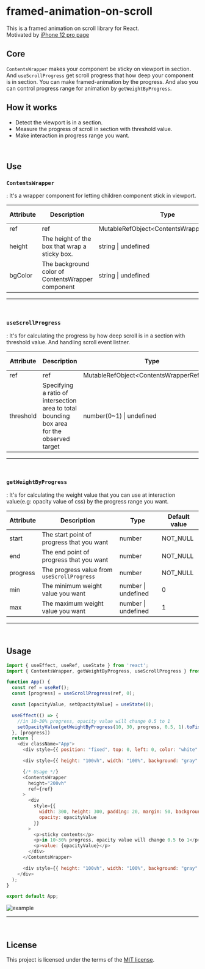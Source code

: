# framed-animation-on-scroll
This is a framed animation on scroll library for React.
<br>
Motivated by [iPhone 12 pro page](https://www.apple.com/iphone-12-pro/?afid=p238%7Cs3as1Krbs-dc_mtid_209254jz40384_pcrid_472722877628_pgrid_119804248508_&cid=wwa-kr-kwgo-iphone-Brand-Announce-General-)

## Core
`ContentsWrapper` makes your component be sticky on viewport in section. And `useScrollProgress` get scroll progress that how deep your component is in section. You can make framed-animation by the progress. And also you can control progress range for animation by `getWeightByProgress`.

## How it works
* Detect the viewport is in a section.
* Measure the progress of scroll in section with threshold value.
* Make interaction in progress range you want.

<br>

## Use
### `ContentsWrapper`
: It's a wrapper component for letting children component stick in viewport.

|Attribute|Description|Type|Default value|
|------|---|-------|---|
|ref|ref|MutableRefObject&lt;ContentsWrapperRefTypes&gt;|NOT_NULL|
|height|The height of the box that wrap a sticky box.|string &#124; undefined|"100%"|
|bgColor|The background color of ContentsWrapper component|string &#124; undefined|"black"|

----
<br>

### `useScrollProgress`
: It's for calculating the progress by how deep scroll is in a section with threshold value. And handling scroll event listner.

|Attribute|Description|Type|Default value|
|------|---|-------|---|
|ref|ref|MutableRefObject&lt;ContentsWrapperRefTypes&gt;|NOT_NULL|
|threshold|Specifying a ratio of intersection area to total bounding box area for the observed target|number(0~1) &#124; undefined|0.5|

----
<br>

### `getWeightByProgress`
: It's for calculating the weight value that you can use at interaction value(e.g: opacity value of css) by the progress range you want.

|Attribute|Description|Type|Default value|
|------|---|-------|---|
|start|The start point of progress that you want|number|NOT_NULL|
|end|The end point of progress that you want|number|NOT_NULL|
|progress|The progress value from `useScrollProgress`|number|NOT_NULL|
|min|The minimum weight value you want|number &#124; undefined|0|
|max|The maximum weight value you want|number &#124; undefined|1|

----
<br>

## Usage
```js 
import { useEffect, useRef, useState } from 'react';
import { ContentsWrapper, getWeightByProgress, useScrollProgress } from 'framed-animation-on-scroll';

function App() {
  const ref = useRef();
  const [progress] = useScrollProgress(ref, 0);

  const [opacityValue, setOpacityValue] = useState(0);

  useEffect(() => {
    //in 10~30% progress, opacity value will change 0.5 to 1
    setOpacityValue(getWeightByProgress(10, 30, progress, 0.5, 1).toFixed(3));
  }, [progress])
  return (
    <div className="App">
      <div style={{ position: "fixed", top: 0, left: 0, color: "white", zIndex: 999, fontSize: "30px" }}>Scroll progress in black section: {progress} %</div>

      <div style={{ height: "100vh", width: "100%", background: "gray" }} />

      {/* Usage */}
      <ContentsWrapper
        height="200vh"
        ref={ref}
      >
        <div
          style={{
            width: 300, height: 300, padding: 20, margin: 50, background: "green", color: "white", fontSize: "20px",
            opacity: opacityValue
          }}
        >
          <p>sticky contents</p>
          <p>in 10~30% progress, opacity value will change 0.5 to 1</p>
          <p>value: {opacityValue}</p>
        </div>
      </ContentsWrapper>

      <div style={{ height: "100vh", width: "100%", background: "gray" }} />
    </div>
  );
}

export default App;


````
![example](https://media4.giphy.com/media/nAY7v7WdzzB07TUVMG/giphy.gif)


----
<br>

## License
This project is licensed under the terms of the
[MIT license](https://github.com/cha-yh/Nextwind/blob/master/LICENSE.md).

